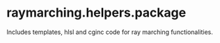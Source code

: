 # raymarching.helpers.package

Includes templates, hlsl and cginc code for ray marching functionalities.
